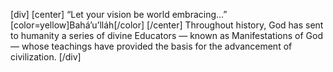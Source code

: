 [div]
[center]
“Let your vision be world embracing…”  
[color=yellow]Bahá’u’lláh[/color]
[/center]
Throughout history, God has sent to humanity a series of divine Educators — known as Manifestations of God — whose teachings have provided the basis for the advancement of civilization.
[/div]
